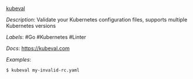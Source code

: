 [kubeval](https://github.com/instrumenta/kubeval)

*Description*: Validate your Kubernetes configuration files, supports multiple Kubernetes versions

*Labels*: #Go #Kubernetes #Linter

*Docs*: https://kubeval.com

*Examples*:

```bash
$ kubeval my-invalid-rc.yaml
```
